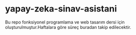 # yapay-zeka-sinav-asistani
Bu repo fonksiyonel programlama ve web tasarım dersi için oluşturulmuştur.Haftalara göre süreç buradan takip edilecektir.
